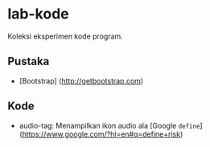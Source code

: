 # lab-kode

Koleksi eksperimen kode program.

## Pustaka

* [Bootstrap] (http://getbootstrap.com)

## Kode

* audio-tag: Menampilkan ikon audio ala [Google `define`] (https://www.google.com/?hl=en#q=define+risk)
